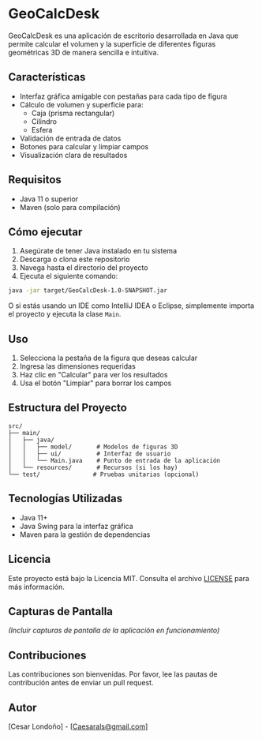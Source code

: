 # GeoCalcDesk

GeoCalcDesk es una aplicación de escritorio desarrollada en Java que permite calcular el volumen y la superficie de diferentes figuras geométricas 3D de manera sencilla e intuitiva.

## Características

- Interfaz gráfica amigable con pestañas para cada tipo de figura
- Cálculo de volumen y superficie para:
  - Caja (prisma rectangular)
  - Cilindro
  - Esfera
- Validación de entrada de datos
- Botones para calcular y limpiar campos
- Visualización clara de resultados

## Requisitos

- Java 11 o superior
- Maven (solo para compilación)

## Cómo ejecutar

1. Asegúrate de tener Java instalado en tu sistema
2. Descarga o clona este repositorio
3. Navega hasta el directorio del proyecto
4. Ejecuta el siguiente comando:

```bash
java -jar target/GeoCalcDesk-1.0-SNAPSHOT.jar
```

O si estás usando un IDE como IntelliJ IDEA o Eclipse, simplemente importa el proyecto y ejecuta la clase `Main`.

## Uso

1. Selecciona la pestaña de la figura que deseas calcular
2. Ingresa las dimensiones requeridas
3. Haz clic en "Calcular" para ver los resultados
4. Usa el botón "Limpiar" para borrar los campos

## Estructura del Proyecto

```
src/
├── main/
│   ├── java/
│   │   ├── model/       # Modelos de figuras 3D
│   │   ├── ui/          # Interfaz de usuario
│   │   └── Main.java    # Punto de entrada de la aplicación
│   └── resources/       # Recursos (si los hay)
└── test/               # Pruebas unitarias (opcional)
```

## Tecnologías Utilizadas

- Java 11+
- Java Swing para la interfaz gráfica
- Maven para la gestión de dependencias

## Licencia

Este proyecto está bajo la Licencia MIT. Consulta el archivo [LICENSE](LICENSE) para más información.

## Capturas de Pantalla

*(Incluir capturas de pantalla de la aplicación en funcionamiento)*

## Contribuciones

Las contribuciones son bienvenidas. Por favor, lee las pautas de contribución antes de enviar un pull request.

## Autor

[Cesar Londoño] - [Caesarals@gmail.com]
